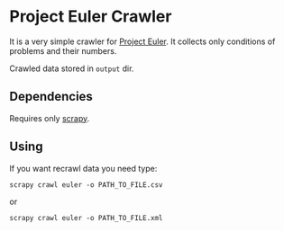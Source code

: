 # Project Euler Crawler
It is a very simple crawler for [Project Euler](https://projecteuler.net). It collects only conditions of problems and their numbers.

Crawled data stored in `output` dir.

## Dependencies
Requires only [scrapy](http://scrapy.org/).

## Using
If you want recrawl data you need type:

    scrapy crawl euler -o PATH_TO_FILE.csv
or 

    scrapy crawl euler -o PATH_TO_FILE.xml
